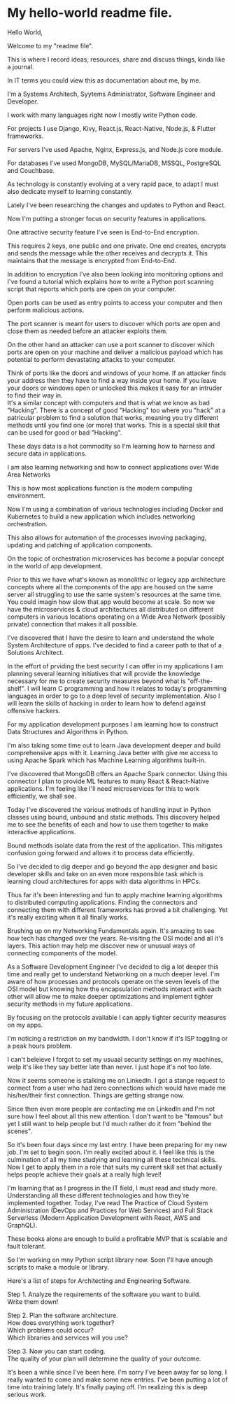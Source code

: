 # My hello-world readme file.

Hello World,

Welcome to my "readme file". 

This is where I record ideas, resources, share and discuss things, kinda like a journal.

In IT terms you could view this as documentation about me, by me. 

I'm a Systems Architech, Syytems Administrator, Software Engineer and Developer.

I work with many languages right now I mostly write Python code.

For projects I use Django, Kivy, React.js, React-Native, Node.js, & Flutter frameworks.

For servers I've used Apache, Nginx, Express.js, and Node.js core module.

For databases I've used MongoDB, MySQL/MariaDB, MSSQL, PostgreSQL and Couchbase.  

As technology is constantly evolving at a very rapid pace, 
to adapt I must also dedicate myself to learning constantly.

Lately I've been researching the changes and updates to Python and React.

Now I'm putting a stronger focus on security features in applications.

One attractive security feature I've seen is End-to-End encryption. 

This requires 2 keys, one public and one private. One end creates, encrypts and sends the message while the other receives and decrypts it. This maintains that the message is encrypted from End-to-End. 

In addition to encryption I've also been looking into monitoring options and I've found a tutorial which explains how to write a Python port scanning script that reports which ports are open on your computer.

Open ports can be used as entry points to access your computer and then perform malicious actions. 

The port scanner is meant for users to discover which ports are open and close them as needed before an attacker exploits them. 

On the other hand an attacker can use a port scanner to discover which ports are open on your machine and deliver a malicious payload which has potential to perform devastating attacks to your computer.

Think of ports like the doors and windows of your home. If an attacker finds your address then they have to find a way inside your home. If you leave your doors or windows open or unlocked this makes it easy for an intruder to find their way in.  
It's a similar concept with computers and that is what we know as bad "Hacking". There is a concept of good "Hacking" too where you "hack" at a patricular problem to find a solution that works, meaning you try different methods until you find one (or more) that works. This is a special skill that can be used for good or bad "Hacking".

These days data is a hot commodity so I'm learning how to harness and secure data in applications. 

I am also learning networking and how to connect applications over Wide Area Networks

This is how most applications function is the modern computing environment.

Now I'm using a combination of various technologies including Docker and Kubernetes to build a new application which includes networking orchestration. 

This also allows for automation of the processes invoving packaging, updating and patching of application components.

On the topic of orchestration microservices has become a popular concept in the world of app development. 

Prior to this we have what's known as monolithic or legacy app architecture concepts where all the components of the app are housed on the same server all struggling to use the same system's resources at the same time. 
You could imagin how slow that app would become at scale. 
So now we have the microservices & cloud architectures all distributed on different computers in various locations operating on a Wide Area Network (possibly private) connection that makes it all possible.

I've discovered that I have the desire to learn and understand the whole System Architecture of apps. I've decided to find a career path to that of a Solutions Architect.

In the effort of prviding the best security I can offer in my applications I am planning several learning initiatives that will provide the knowledge necessary for me to create security measures beyond what is "off-the-shelf". I will learn C programming and how it relates to today's programming languages in order to go to a deep level of security implementation. Also I will learn the skills of hacking in order to learn how to defend against offensive hackers.

For my application development purposes I am learning how to construct Data Structures and Algorithms in Python.

I'm also taking some time out to learn Java development deeper and build comprehensive apps with it. Learning Java better with give me access to using Apache Spark which has Machine Learning algorithms built-in. 

I've discovered that MongoDB offers an Apache Spark connector. Using this connector I plan to provide ML features to many React & React-Native applications. 
I'm feeling like I'll need microservices for this to work efficiently, we shall see.

Today I've discovered the various methods of handling input in Python classes using 
bound, unbound and static methods. This discovery helped me to see the benefits of each and how to use them together to make interactive applications.

Bound methods isolate data from the rest of the application. This mitigates confusion going forward and allows it to process data efficiently.

So I've decided to dig deeper and go beyond the app designer and basic developer skills and take on an even more responsible task which is learning cloud architectures for apps with data algorithms in HPCs.

Thus far it's been interesting and fun to apply machine learning algorithms to distributed computing applications. Finding the connectors and connecting them with different frameworks has proved a bit challenging. Yet it's really exciting when it all finally works.

Brushing up on my Networking Fundamentals again. It's amazing to see how tech has changed over the years. Re-visiting the OSI model and all it's layers. This action may help me discover new or unusual ways of connecting components of the model.

As a Software Development Engineer I've decided to dig a lot deeper this time and really get to understand Networking on a much deeper level. I'm aware of how processes and protocols operate on the seven levels of the OSI model but knowing how the encapsulation methods interact with each other will allow me to make deeper optimizations and implement tighter security methods in my future applications. 

By focusing on the protocols available I can apply tighter security measures on my apps. 

I'm noticing a restriction on my bandwidth. I don't know if it's ISP toggling or a peak hours problem. 

I can't beleieve I forgot to set my usuaal security settings on my machines, welp it's like they say better late than never. I just hope it's not too late. 

Now it seems someone is stalking me on LinkedIn. I got a stange request to connect from a user who had zero connections which would have made me his/her/their first connection. Things are getting strange now.

Since then even more people are contacting me on LinkedIn and I'm not sure how I feel about all this new attention. 
I don't want to be "famous" but yet I still want to help people but I'd much rather do it from "behind the scenes". 

So it's been four days since my last entry. I have been preparing for my new job. 
I'm set to begin soon. 
I'm really excited about it. 
I feel like this is the culmination of all my time studying and learning all these technical skills. 
Now I get to apply them in a role that suits my current skill set that actually helps people achieve their goals at a really high level!  

I'm learning that as I progress in the IT field, I must read and study more. 
Understanding all these different technologies and how they're implemented together.
Today, I've read The Practice of Cloud System Administration (DevOps and Practices for Web Services) and Full Stack Serverless (Modern Application Development with React, AWS and GraphQL). 

These books alone are enough to build a profitable MVP that is scalable and fault tolerant. 

So I'm working on mny Python script library now. Soon I'll have enough scripts to make a module or library.  

Here's a list of steps for Architecting and Engineering Software.

Step 1. Analyze the requirements of the software you want to build.  
        Write them down!

Step 2. Plan the software architecture.  
        How does everything work together?  
        Which problems could occur?  
        Which libraries and services will you use?

Step 3. Now you can start coding.  
        The quality of your plan will determine the quality of your outcome.

It's been a while since I've been here.
I'm sorry I've been away for so long.
I really wanted to come and make some new entries.
I've been putting a lot of time into training lately.
It's finally paying off.
I'm realizing this is deep serious work.
